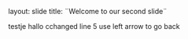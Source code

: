 layout: slide
title: ¨Welcome to our second slide¨

testje hallo
cchanged line 5 use left arrow to go back
